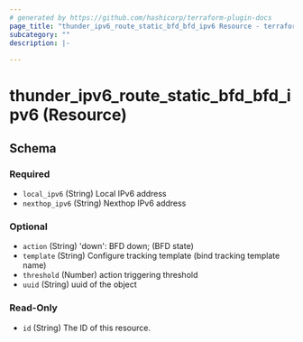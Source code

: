 ```yaml
---
# generated by https://github.com/hashicorp/terraform-plugin-docs
page_title: "thunder_ipv6_route_static_bfd_bfd_ipv6 Resource - terraform-provider-thunder"
subcategory: ""
description: |-
  
---
```


# thunder_ipv6_route_static_bfd_bfd_ipv6 (Resource)





<!-- schema generated by tfplugindocs -->
## Schema

### Required

- `local_ipv6` (String) Local IPv6 address
- `nexthop_ipv6` (String) Nexthop IPv6 address

### Optional

- `action` (String) 'down': BFD down;  (BFD state)
- `template` (String) Configure tracking template (bind tracking template name)
- `threshold` (Number) action triggering threshold
- `uuid` (String) uuid of the object

### Read-Only

- `id` (String) The ID of this resource.



